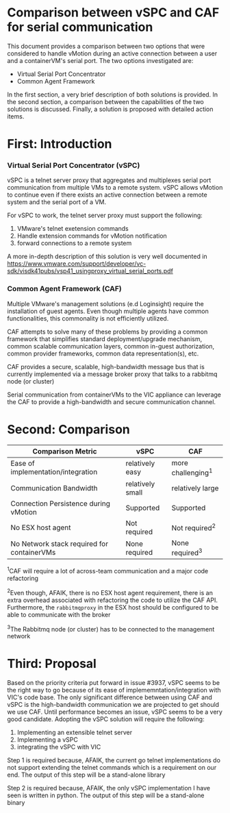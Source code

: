 # Comparison between vSPC and CAF for serial communication
This document provides a comparison between two options that were considered to handle vMotion during an active connection between a user and a containerVM's serial port. The two options investigated are:
- Virtual Serial Port Concentrator
- Common Agent Framework

In the first section, a very brief description of both solutions is provided. In the second section, a comparison between the capabilities of the two solutions is discussed. Finally, a solution is proposed with detailed action items.

# First: Introduction
### Virtual Serial Port Concentrator (vSPC)
vSPC is a telnet server proxy that aggregates and multiplexes serial port communication from multiple VMs to a remote system. vSPC allows vMotion to continue even if there exists an active connection between a remote system and the serial port of a VM.

For vSPC to work, the telnet server proxy must support the following:

1. VMware's telnet exetension commands
2. Handle extension commands for vMotion notification
3. forward connections to a remote system

A more in-depth description of this solution is very well documented in https://www.vmware.com/support/developer/vc-sdk/visdk41pubs/vsp41_usingproxy_virtual_serial_ports.pdf

### Common Agent Framework (CAF)
Multiple VMware's management solutions (e.d Loginsight) require the installation of guest agents. Even though multiple agents have common functionalities, this commonality is not efficiently utilized.  

CAF attempts to solve many of these problems by providing a common framework that simplifies standard deployment/upgrade mechanism, common scalable communication layers, common in-guest authorization, common provider frameworks, common data representation(s), etc.

CAF provides a secure, scalable, high-bandwidth message bus that is currently implemented via a message broker proxy that talks to a rabbitmq node (or cluster)

Serial communication from containerVMs to the VIC appliance can leverage the CAF to provide a high-bandwidth and secure communication channel.

# Second: Comparison
Comparison Metric | vSPC | CAF
------------------|------|------
Ease of implementation/integration|relatively easy|more challenging<sup>1</sup>
Communication Bandwidth|relatively small|relatively large
Connection Persistence during vMotion|Supported|Supported
No ESX host agent| Not required | Not required<sup>2</sup>
No Network stack required for containerVMs|None required|None required<sup>3</sup>

<sup>1</sup>CAF will require a lot of across-team communication and a major code refactoring

<sup>2</sup>Even though, AFAIK, there is no ESX host agent requirement, there is an extra overhead associated with refactoring the code to utilize the CAF API. Furthermore, the `rabbitmqproxy` in the ESX host should be configured to be able to communicate with the broker

<sup>3</sup>The Rabbitmq node (or cluster) has to be connected to the management network

# Third: Proposal
Based on the priority criteria put forward in issue #3937, vSPC seems to be the right way to go because of its ease of implememntation/integration with VIC's code base. The only significant difference between using CAF and vSPC is the high-bandwidth communication we are projected to get should we use CAF. Until performance becomes an issue, vSPC seems to be a very good candidate.
Adopting the vSPC solution will require the following:

1. Implementing an extensible telnet server
2. Implementing a vSPC
3. integrating the vSPC with VIC

Step 1 is required because, AFAIK, the current go telnet implementations do not support extending the telnet commands which is a requirement on our end. The output of this step will be a stand-alone library

Step 2 is required because, AFAIK, the only vSPC implementation I have seen is written in python. The output of this step will be a stand-alone binary

